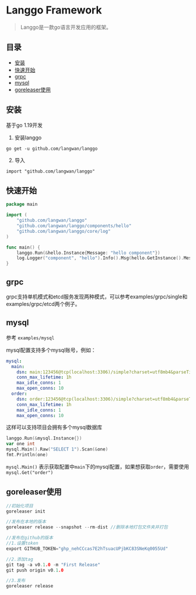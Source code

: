 # Langgo Framework

> Langgo是一款go语言开发应用的框架。


## 目录

- [安装](#安装)
- [快速开始](#快速开始)
- [grpc](#grpc)
- [mysql](#mysql)
- [goreleaser使用](#goreleaser使用)


## 安装

基于go 1.19开发

1. 安装langgo
```
go get -u github.com/langwan/langgo
```

2. 导入
```
import "github.com/langwan/langgo"
```


## 快速开始

```go
package main

import (
	"github.com/langwan/langgo"
	"github.com/langwan/langgo/components/hello"
	"github.com/langwan/langgo/core/log"
)

func main() {
	langgo.Run(&hello.Instance{Message: "hello component"})
	log.Logger("component", "hello").Info().Msg(hello.GetInstance().Message)
}
```

## grpc

grpc支持单机模式和etcd服务发现两种模式，可以参考examples/grpc/single和examples/grpc/etcd两个例子。

## mysql

参考 `examples/mysql`

mysql配置支持多个mysql账号，例如：

```yaml
mysql:
  main:
    dsn: main:123456@tcp(localhost:3306)/simple?charset=utf8mb4&parseTime=True&loc=Local
    conn_max_lifetime: 1h
    max_idle_conns: 1
    max_open_conns: 10
  order:
    dsn: order:123456@tcp(localhost:3306)/simple?charset=utf8mb4&parseTime=True&loc=Local
    conn_max_lifetime: 1h
    max_idle_conns: 1
    max_open_conns: 10

```

这样可以支持项目会拥有多个mysql数据库

```go
langgo.Run(&mysql.Instance{})
var one int
mysql.Main().Raw("SELECT 1").Scan(&one)
fmt.Println(one)
```

`mysql.Main()` 表示获取配置中`main`下的mysql配置，如果想获取`order`，需要使用 `mysql.Get("order")`



## goreleaser使用

```go
//初始化项目
goreleaser init

//发布在本地的版本
goreleaser release --snapshot --rm-dist //删除本地打包文件夹并打包

//发布在github的版本
//1.设置token
export GITHUB_TOKEN="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"

//2.添加tag
git tag -a v0.1.0 -m "First Release"
git push origin v0.1.0

//3.发布
goreleaser release
```

